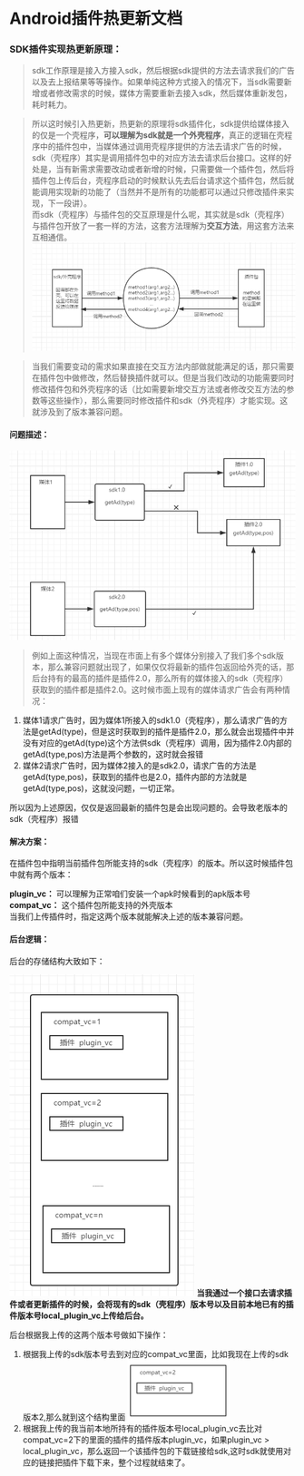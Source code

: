 # Android插件热更新文档
### SDK插件实现热更新原理：
> sdk工作原理是接入方接入sdk，然后根据sdk提供的方法去请求我们的广告以及去上报结果等等操作。如果单纯这种方式接入的情况下，当sdk需要新增或者修改需求的时候，媒体方需要重新去接入sdk，然后媒体重新发包，耗时耗力。

> 所以这时候引入热更新，热更新的原理将sdk插件化，sdk提供给媒体接入的仅是一个壳程序，**可以理解为sdk就是一个外壳程序**，真正的逻辑在壳程序中的插件包中，当媒体通过调用壳程序提供的方法去请求广告的时候，sdk（壳程序）其实是调用插件包中的对应方法去请求后台接口。这样的好处是，当有新需求需要改动或者新增的时候，只需要做一个插件包，然后将插件包上传后台，壳程序启动的时候默认先去后台请求这个插件包，然后就能调用实现新的功能了（当然并不是所有的功能都可以通过只修改插件来实现，下一段讲）。</br>
而sdk（壳程序）与插件包的交互原理是什么呢，其实就是sdk（壳程序）与插件包开放了一套一样的方法，这套方法理解为**交互方法**，用这套方法来互相通信。
![插件化交互原理](https://github.com/HomerLian/PluginFramework/blob/master/docs/%E6%8F%92%E4%BB%B6%E5%8C%96%E4%BA%A4%E4%BA%92%E5%8E%9F%E7%90%86.png)

> 当我们需要变动的需求如果直接在交互方法内部做就能满足的话，那只需要在插件包中做修改，然后替换插件就可以。但是当我们改动的功能需要同时修改插件包和外壳程序的话（比如需要新增交互方法或者修改交互方法的参数等这些操作），那么需要同时修改插件和sdk（外壳程序）才能实现。这就涉及到了版本兼容问题。
#### 问题描述：
![版本兼容问题](https://github.com/HomerLian/PluginFramework/blob/master/docs/%E7%89%88%E6%9C%AC%E5%85%BC%E5%AE%B9%E9%97%AE%E9%A2%981.png)
> 例如上面这种情况，当现在市面上有多个媒体分别接入了我们多个sdk版本，那么兼容问题就出现了，如果仅仅将最新的插件包返回给外壳的话，那后台持有的最高的插件是插件2.0，那么所有的媒体接入的sdk（壳程序）获取到的插件都是插件2.0。这时候市面上现有的媒体请求广告会有两种情况：

1. 媒体1请求广告时，因为媒体1所接入的sdk1.0（壳程序），那么请求广告的方法是getAd(type)，但是这时获取到的插件是插件2.0，那么就会出现插件中并没有对应的getAd(type)这个方法供sdk（壳程序）调用，因为插件2.0内部的getAd(type,pos)方法是两个参数的，这时就会报错
2. 媒体2请求广告时，因为媒体2接入的是sdk2.0，请求广告的方法是getAd(type,pos)，获取到的插件也是2.0，插件内部的方法就是getAd(type,pos)，这就没问题，一切正常。

所以因为上述原因，仅仅是返回最新的插件包是会出现问题的。会导致老版本的sdk（壳程序）报错

#### 解决方案：
在插件包中指明当前插件包所能支持的sdk（壳程序）的版本。所以这时候插件包中就有两个版本：

**plugin_vc：** 可以理解为正常咱们安装一个apk时候看到的apk版本号</br>
**compat_vc：** 这个插件包所能支持的外壳版本  
当我们上传插件时，指定这两个版本就能解决上述的版本兼容问题。
#### 后台逻辑：
后台的存储结构大致如下：

![后台存储结构](https://github.com/HomerLian/PluginFramework/blob/master/docs/%E5%90%8E%E5%8F%B0%E5%AD%98%E5%82%A8%E7%BB%93%E6%9E%84.png)
**当我通过一个接口去请求插件或者更新插件的时候，会将现有的sdk（壳程序）版本号以及目前本地已有的插件版本号local_plugin_vc上传给后台。**

后台根据我上传的这两个版本号做如下操作：

1. 根据我上传的sdk版本号去到对应的compat_vc里面，比如我现在上传的sdk版本2,那么就到这个结构里面
![单个存储结构](https://github.com/HomerLian/PluginFramework/blob/master/docs/%E5%8D%95%E4%B8%AA%E7%BB%93%E6%9E%84.png)
2. 根据我上传的我当前本地所持有的插件版本号local_plugin_vc去比对compat_vc=2下的里面的插件的插件版本plugin_vc，如果plugin_vc > local_plugin_vc，那么返回一个该插件包的下载链接给sdk,这时sdk就使用对应的链接把插件下载下来，整个过程就结束了。


